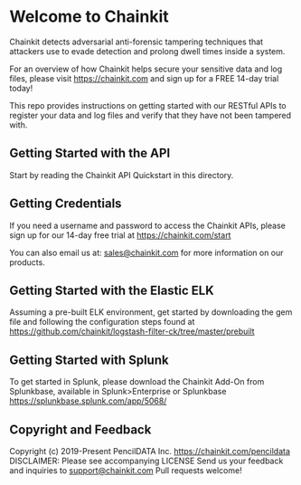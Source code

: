 # Welcome to Chainkit

Chainkit detects adversarial anti-forensic tampering techniques that attackers use to evade detection and prolong dwell times inside a system.

For an overview of how Chainkit helps secure your sensitive data and log files, please visit https://chainkit.com and sign up for a FREE 14-day trial today!

This repo provides instructions on getting started with our RESTful APIs to register your data and log files and verify that they have not been tampered with.

## Getting Started with the API

Start by reading the Chainkit API Quickstart in this directory.

## Getting Credentials

If you need a username and password to access the Chainkit APIs, please sign up for our 14-day free trial at https://chainkit.com/start

You can also email us at: sales@chainkit.com for more information on our products.

## Getting Started with the Elastic ELK

Assuming a pre-built ELK environment, get started by downloading the gem file and following the configuration steps found at https://github.com/chainkit/logstash-filter-ck/tree/master/prebuilt

## Getting Started with Splunk

To get started in Splunk, please download the Chainkit Add-On from Splunkbase, available in Splunk>Enterprise or Splunkbase https://splunkbase.splunk.com/app/5068/
 
## Copyright and Feedback
Copyright (c) 2019-Present PencilDATA Inc. https://chainkit.com/pencildata 
DISCLAIMER: Please see accompanying LICENSE 
Send us your feedback and inquiries to support@chainkit.com 
Pull requests welcome!



